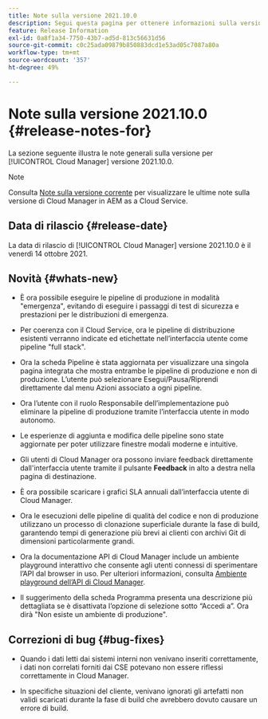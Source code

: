 ```yaml
---
title: Note sulla versione 2021.10.0
description: Segui questa pagina per ottenere informazioni sulla versione 2021.10.0 di Cloud Manager
feature: Release Information
exl-id: 0a8f1a34-7750-43b7-ad5d-813c56631d56
source-git-commit: c0c25ada09879b850883dcd1e53ad05c7087a80a
workflow-type: tm+mt
source-wordcount: '357'
ht-degree: 49%

---
```


# Note sulla versione 2021.10.0 {#release-notes-for}

La sezione seguente illustra le note generali sulla versione per [!UICONTROL Cloud Manager] versione 2021.10.0.

>[!NOTE]
>Consulta [Note sulla versione corrente](https://experienceleague.adobe.com/docs/experience-manager-cloud-service/onboarding/getting-access/release-notes-cloud-manager/release-notes-cm-current.html?lang=en#getting-access) per visualizzare le ultime note sulla versione di Cloud Manager in AEM as a Cloud Service.

## Data di rilascio {#release-date}

La data di rilascio di [!UICONTROL Cloud Manager] versione 2021.10.0 è il venerdì 14 ottobre 2021.

## Novità {#whats-new}

* È ora possibile eseguire le pipeline di produzione in modalità &quot;emergenza&quot;, evitando di eseguire i passaggi di test di sicurezza e prestazioni per le distribuzioni di emergenza.

* Per coerenza con il Cloud Service, ora le pipeline di distribuzione esistenti verranno indicate ed etichettate nell’interfaccia utente come pipeline &quot;full stack&quot;.

* Ora la scheda Pipeline è stata aggiornata per visualizzare una singola pagina integrata che mostra entrambe le pipeline di produzione e non di produzione. L’utente può selezionare Esegui/Pausa/Riprendi direttamente dal menu Azioni associato a ogni pipeline.

* Ora l’utente con il ruolo Responsabile dell’implementazione può eliminare la pipeline di produzione tramite l’interfaccia utente in modo autonomo.

* Le esperienze di aggiunta e modifica delle pipeline sono state aggiornate per poter utilizzare finestre modali moderne e intuitive.

* Gli utenti di Cloud Manager ora possono inviare feedback direttamente dall&#39;interfaccia utente tramite il pulsante **Feedback** in alto a destra nella pagina di destinazione.

* È ora possibile scaricare i grafici SLA annuali dall’interfaccia utente di Cloud Manager.

* Ora le esecuzioni delle pipeline di qualità del codice e non di produzione utilizzano un processo di clonazione superficiale durante la fase di build, garantendo tempi di generazione più brevi ai clienti con archivi Git di dimensioni particolarmente grandi.

* Ora la documentazione API di Cloud Manager include un ambiente playground interattivo che consente agli utenti connessi di sperimentare l’API dal browser in uso. Per ulteriori informazioni, consulta [Ambiente playground dell’API di Cloud Manager](https://www.adobe.io/experience-cloud/cloud-manager/reference/playground/).

* Il suggerimento della scheda Programma presenta una descrizione più dettagliata se è disattivata l’opzione di selezione sotto “Accedi a”. Ora dirà &quot;Non esiste un ambiente di produzione&quot;.


## Correzioni di bug {#bug-fixes}

* Quando i dati letti dai sistemi interni non venivano inseriti correttamente, i dati non correlati forniti dai CSE potevano non essere riflessi correttamente in Cloud Manager.

* In specifiche situazioni del cliente, venivano ignorati gli artefatti non validi scaricati durante la fase di build che avrebbero dovuto causare un errore di build.
